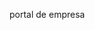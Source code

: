 <Token xmlns:xlink="http://www.w3.org/1999/xlink">portal de empresa</Token>

<!--HONumber=May16_HO1-->


